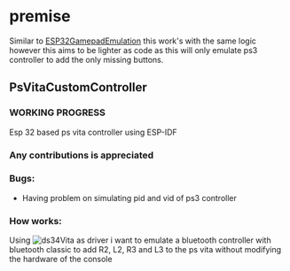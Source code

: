# premise
Similar to [ESP32GamepadEmulation](https://github.com/Zucchy00/ESP32GamepadEmulation) this work's with the same logic however this aims to be lighter as code as this will only emulate ps3 controller to add the only missing buttons. 
## PsVitaCustomController
### WORKING PROGRESS
Esp 32 based ps vita controller using ESP-IDF
### Any contributions is appreciated
### Bugs: 
* Having problem on simulating pid and vid of ps3 controller
### How works:
Using ![ds34Vita](https://github.com/MERLev/ds34vita) as driver i want to emulate a bluetooth controller with bluetooth classic to add R2, L2, R3 and L3 to the ps vita without modifying the hardware of the console
